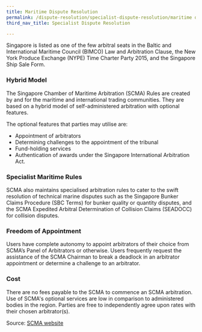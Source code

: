 ```yaml
---
title: Maritime Dispute Resolution
permalink: /dispute-resolution/specialist-dispute-resolution/maritime dispute resolution/
third_nav_title: Specialist Dispute Resolution

---
```



Singapore is listed as one of the few arbitral seats in the Baltic and International Maritime Council (BIMCO) Law and Arbitration Clause, the New York Produce Exchange (NYPE) Time Charter Party 2015, and the Singapore Ship Sale Form.

### Hybrid Model

The Singapore Chamber of Maritime Arbitration (SCMA) Rules are created by and for the maritime and international trading communities. They are based on a hybrid model of self-administered arbitration with optional features.

The optional features that parties may utilise are:

- Appointment of arbitrators
- Determining challenges to the appointment of the tribunal
- Fund-holding services
- Authentication of awards under the Singapore International Arbitration Act.

### Specialist Maritime Rules

SCMA also maintains specialised arbitration rules to cater to the swift resolution of technical marine disputes such as the Singapore Bunker Claims Procedure (SBC Terms) for bunker quality or quantity disputes, and the SCMA Expedited Arbitral Determination of Collision Claims (SEADOCC) for collision disputes.

### Freedom of Appointment

Users have complete autonomy to appoint arbitrators of their choice from SCMA’s Panel of Arbitrators or otherwise. Users frequently request the assistance of the SCMA Chairman to break a deadlock in an arbitrator appointment or determine a challenge to an arbitrator.

### Cost

There are no fees payable to the SCMA to commence an SCMA arbitration. Use of SCMA's optional services are low in comparison to administered bodies in the region. Parties are free to independently agree upon rates with their chosen arbitrator(s).

Source: [SCMA website](https://www.scma.org.sg/)
